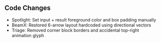 ## Code Changes

- Spotlight: Set input + result foreground color and box padding manually
- BeamX: Restored 6-arrow layout hardcoded using directional vectors
- Triage: Removed corner block borders and accidental top-right animation glyph
